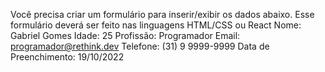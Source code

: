 Você precisa criar um formulário para inserir/exibir os dados abaixo. Esse formulário deverá ser feito nas linguagens HTML/CSS ou React
  Nome: Gabriel Gomes
  Idade: 25
  Profissão: Programador
  Email: programador@rethink.dev
  Telefone: (31) 9 9999-9999
  Data de Preenchimento:  19/10/2022
